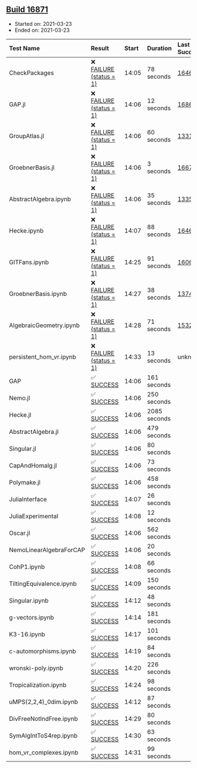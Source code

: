 ## [Build 16871](https://oscarci.mathematik.uni-kl.de/job/oscar/16871/)

* Started on: 2021-03-23
* Ended on: 2021-03-23

| Test Name    | Result | Start | Duration | Last Success | First Failure |
|:-------------|:-------|:------|:---------|:-------------|:--------------|
| CheckPackages | ❌ [FAILURE (status = 1)](https://oscarci.mathematik.uni-kl.de/job/oscar/16871/artifact/logs/build-16871/CheckPackages.log) | 14:05 | 78 seconds | [16463](https://oscarci.mathematik.uni-kl.de/job/oscar/16463/) | [16464](https://oscarci.mathematik.uni-kl.de/job/oscar/16464/) |
| GAP.jl | ❌ [FAILURE (status = 1)](https://oscarci.mathematik.uni-kl.de/job/oscar/16871/artifact/logs/build-16871/GAP.jl.log) | 14:06 | 12 seconds | [16869](https://oscarci.mathematik.uni-kl.de/job/oscar/16869/) | [16870](https://oscarci.mathematik.uni-kl.de/job/oscar/16870/) |
| GroupAtlas.jl | ❌ [FAILURE (status = 1)](https://oscarci.mathematik.uni-kl.de/job/oscar/16871/artifact/logs/build-16871/GroupAtlas.jl.log) | 14:06 | 60 seconds | [13311](https://oscarci.mathematik.uni-kl.de/job/oscar/13311/) | [13312](https://oscarci.mathematik.uni-kl.de/job/oscar/13312/) |
| GroebnerBasis.jl | ❌ [FAILURE (status = 1)](https://oscarci.mathematik.uni-kl.de/job/oscar/16871/artifact/logs/build-16871/GroebnerBasis.jl.log) | 14:06 | 3 seconds | [16676](https://oscarci.mathematik.uni-kl.de/job/oscar/16676/) | [16677](https://oscarci.mathematik.uni-kl.de/job/oscar/16677/) |
| AbstractAlgebra.ipynb | ❌ [FAILURE (status = 1)](https://oscarci.mathematik.uni-kl.de/job/oscar/16871/artifact/logs/build-16871/AbstractAlgebra.ipynb.log) | 14:06 | 35 seconds | [13355](https://oscarci.mathematik.uni-kl.de/job/oscar/13355/) | [13356](https://oscarci.mathematik.uni-kl.de/job/oscar/13356/) |
| Hecke.ipynb | ❌ [FAILURE (status = 1)](https://oscarci.mathematik.uni-kl.de/job/oscar/16871/artifact/logs/build-16871/Hecke.ipynb.log) | 14:07 | 88 seconds | [16463](https://oscarci.mathematik.uni-kl.de/job/oscar/16463/) | [16464](https://oscarci.mathematik.uni-kl.de/job/oscar/16464/) |
| GITFans.ipynb | ❌ [FAILURE (status = 1)](https://oscarci.mathematik.uni-kl.de/job/oscar/16871/artifact/logs/build-16871/GITFans.ipynb.log) | 14:25 | 91 seconds | [16068](https://oscarci.mathematik.uni-kl.de/job/oscar/16068/) | [16069](https://oscarci.mathematik.uni-kl.de/job/oscar/16069/) |
| GroebnerBasis.ipynb | ❌ [FAILURE (status = 1)](https://oscarci.mathematik.uni-kl.de/job/oscar/16871/artifact/logs/build-16871/GroebnerBasis.ipynb.log) | 14:27 | 38 seconds | [13748](https://oscarci.mathematik.uni-kl.de/job/oscar/13748/) | [13749](https://oscarci.mathematik.uni-kl.de/job/oscar/13749/) |
| AlgebraicGeometry.ipynb | ❌ [FAILURE (status = 1)](https://oscarci.mathematik.uni-kl.de/job/oscar/16871/artifact/logs/build-16871/AlgebraicGeometry.ipynb.log) | 14:28 | 71 seconds | [15322](https://oscarci.mathematik.uni-kl.de/job/oscar/15322/) | [15323](https://oscarci.mathematik.uni-kl.de/job/oscar/15323/) |
| persistent_hom_vr.ipynb | ❌ [FAILURE (status = 1)](https://oscarci.mathematik.uni-kl.de/job/oscar/16871/artifact/logs/build-16871/persistent_hom_vr.ipynb.log) | 14:33 | 13 seconds | unknown | unknown |
| GAP | ✅ [SUCCESS](https://oscarci.mathematik.uni-kl.de/job/oscar/16871/artifact/logs/build-16871/GAP.log) | 14:06 | 161 seconds |  |  |
| Nemo.jl | ✅ [SUCCESS](https://oscarci.mathematik.uni-kl.de/job/oscar/16871/artifact/logs/build-16871/Nemo.jl.log) | 14:06 | 250 seconds |  |  |
| Hecke.jl | ✅ [SUCCESS](https://oscarci.mathematik.uni-kl.de/job/oscar/16871/artifact/logs/build-16871/Hecke.jl.log) | 14:06 | 2085 seconds |  |  |
| AbstractAlgebra.jl | ✅ [SUCCESS](https://oscarci.mathematik.uni-kl.de/job/oscar/16871/artifact/logs/build-16871/AbstractAlgebra.jl.log) | 14:06 | 479 seconds |  |  |
| Singular.jl | ✅ [SUCCESS](https://oscarci.mathematik.uni-kl.de/job/oscar/16871/artifact/logs/build-16871/Singular.jl.log) | 14:06 | 80 seconds |  |  |
| CapAndHomalg.jl | ✅ [SUCCESS](https://oscarci.mathematik.uni-kl.de/job/oscar/16871/artifact/logs/build-16871/CapAndHomalg.jl.log) | 14:06 | 73 seconds |  |  |
| Polymake.jl | ✅ [SUCCESS](https://oscarci.mathematik.uni-kl.de/job/oscar/16871/artifact/logs/build-16871/Polymake.jl.log) | 14:06 | 458 seconds |  |  |
| JuliaInterface | ✅ [SUCCESS](https://oscarci.mathematik.uni-kl.de/job/oscar/16871/artifact/logs/build-16871/JuliaInterface.log) | 14:07 | 26 seconds |  |  |
| JuliaExperimental | ✅ [SUCCESS](https://oscarci.mathematik.uni-kl.de/job/oscar/16871/artifact/logs/build-16871/JuliaExperimental.log) | 14:08 | 12 seconds |  |  |
| Oscar.jl | ✅ [SUCCESS](https://oscarci.mathematik.uni-kl.de/job/oscar/16871/artifact/logs/build-16871/Oscar.jl.log) | 14:06 | 562 seconds |  |  |
| NemoLinearAlgebraForCAP | ✅ [SUCCESS](https://oscarci.mathematik.uni-kl.de/job/oscar/16871/artifact/logs/build-16871/NemoLinearAlgebraForCAP.log) | 14:06 | 20 seconds |  |  |
| CohP1.ipynb | ✅ [SUCCESS](https://oscarci.mathematik.uni-kl.de/job/oscar/16871/artifact/logs/build-16871/CohP1.ipynb.log) | 14:08 | 66 seconds |  |  |
| TiltingEquivalence.ipynb | ✅ [SUCCESS](https://oscarci.mathematik.uni-kl.de/job/oscar/16871/artifact/logs/build-16871/TiltingEquivalence.ipynb.log) | 14:09 | 150 seconds |  |  |
| Singular.ipynb | ✅ [SUCCESS](https://oscarci.mathematik.uni-kl.de/job/oscar/16871/artifact/logs/build-16871/Singular.ipynb.log) | 14:12 | 48 seconds |  |  |
| g-vectors.ipynb | ✅ [SUCCESS](https://oscarci.mathematik.uni-kl.de/job/oscar/16871/artifact/logs/build-16871/g-vectors.ipynb.log) | 14:14 | 181 seconds |  |  |
| K3-16.ipynb | ✅ [SUCCESS](https://oscarci.mathematik.uni-kl.de/job/oscar/16871/artifact/logs/build-16871/K3-16.ipynb.log) | 14:17 | 101 seconds |  |  |
| c-automorphisms.ipynb | ✅ [SUCCESS](https://oscarci.mathematik.uni-kl.de/job/oscar/16871/artifact/logs/build-16871/c-automorphisms.ipynb.log) | 14:19 | 84 seconds |  |  |
| wronski-poly.ipynb | ✅ [SUCCESS](https://oscarci.mathematik.uni-kl.de/job/oscar/16871/artifact/logs/build-16871/wronski-poly.ipynb.log) | 14:20 | 226 seconds |  |  |
| Tropicalization.ipynb | ✅ [SUCCESS](https://oscarci.mathematik.uni-kl.de/job/oscar/16871/artifact/logs/build-16871/Tropicalization.ipynb.log) | 14:24 | 98 seconds |  |  |
| uMPS(2,2,4)_0dim.ipynb | ✅ [SUCCESS](https://oscarci.mathematik.uni-kl.de/job/oscar/16871/artifact/logs/build-16871/uMPS-2-2-4-_0dim.ipynb.log) | 14:12 | 87 seconds |  |  |
| DivFreeNotIndFree.ipynb | ✅ [SUCCESS](https://oscarci.mathematik.uni-kl.de/job/oscar/16871/artifact/logs/build-16871/DivFreeNotIndFree.ipynb.log) | 14:29 | 80 seconds |  |  |
| SymAlgIntToS4rep.ipynb | ✅ [SUCCESS](https://oscarci.mathematik.uni-kl.de/job/oscar/16871/artifact/logs/build-16871/SymAlgIntToS4rep.ipynb.log) | 14:30 | 63 seconds |  |  |
| hom_vr_complexes.ipynb | ✅ [SUCCESS](https://oscarci.mathematik.uni-kl.de/job/oscar/16871/artifact/logs/build-16871/hom_vr_complexes.ipynb.log) | 14:31 | 99 seconds |  |  |
